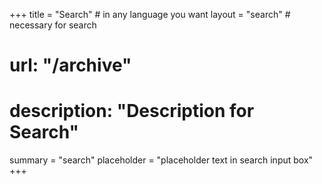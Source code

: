 +++
title = "Search" # in any language you want
layout = "search" # necessary for search
# url: "/archive"
# description: "Description for Search"
summary = "search"
placeholder =  "placeholder text in search input box"
+++